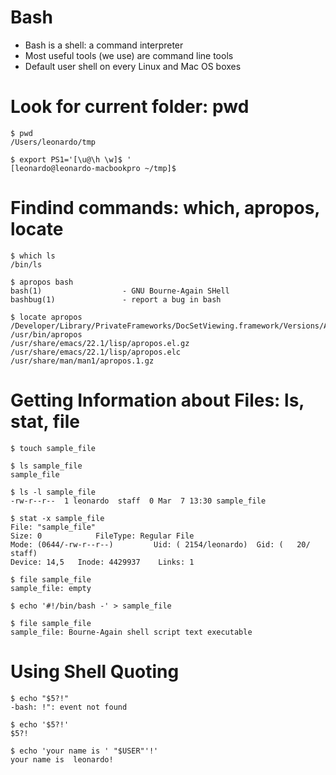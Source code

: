 
# Bash

* Bash is a shell: a command interpreter
* Most useful tools (we use) are command line tools
* Default user shell on every Linux and Mac OS boxes

# Look for current folder: pwd

~~~~ {.bash}
$ pwd
/Users/leonardo/tmp
~~~~

~~~~ {.bash}
$ export PS1='[\u@\h \w]$ '
[leonardo@leonardo-macbookpro ~/tmp]$
~~~~

# Findind commands: which, apropos, locate

~~~~ {.bash}
$ which ls
/bin/ls
~~~~

~~~~ {.bash}
$ apropos bash
bash(1)                  - GNU Bourne-Again SHell
bashbug(1)               - report a bug in bash
~~~~

~~~~ {.bash}
$ locate apropos
/Developer/Library/PrivateFrameworks/DocSetViewing.framework/Versions/A/Resources/apropos.pl
/usr/bin/apropos
/usr/share/emacs/22.1/lisp/apropos.el.gz
/usr/share/emacs/22.1/lisp/apropos.elc
/usr/share/man/man1/apropos.1.gz
~~~~

# Getting Information about Files: ls, stat, file

~~~~ {.bash}
$ touch sample_file

$ ls sample_file
sample_file

$ ls -l sample_file
-rw-r--r--  1 leonardo  staff  0 Mar  7 13:30 sample_file

$ stat -x sample_file 
File: "sample_file"
Size: 0            FileType: Regular File
Mode: (0644/-rw-r--r--)         Uid: ( 2154/leonardo)  Gid: (   20/   staff)
Device: 14,5   Inode: 4429937    Links: 1

$ file sample_file 
sample_file: empty

$ echo '#!/bin/bash -' > sample_file

$ file sample_file 
sample_file: Bourne-Again shell script text executable
~~~~

# Using Shell Quoting

~~~~ {.bash}
$ echo "$5?!"
-bash: !": event not found

$ echo '$5?!'
$5?!

$ echo 'your name is ' "$USER"'!'
your name is  leonardo!
~~~~
